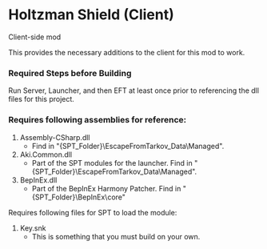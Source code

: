# Holtzman Shield (Client)
Client-side mod

This provides the necessary additions to the client for this mod to work.

### Required Steps before Building
Run Server, Launcher, and then EFT at least once prior to referencing the dll files for this project.

### Requires following assemblies for reference:
1. Assembly-CSharp.dll
   - Find in "{SPT_Folder}\EscapeFromTarkov_Data\Managed".
2. Aki.Common.dll
   - Part of the SPT modules for the launcher. Find in "{SPT_Folder}\EscapeFromTarkov_Data\Managed".
3. BepInEx.dll
   - Part of the BepInEx Harmony Patcher. Find in "{SPT_Folder}\BepInEx\core"

Requires following files for SPT to load the module:
1. Key.snk
   - This is something that you must build on your own.